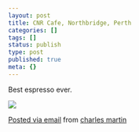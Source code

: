 ```yaml
---
layout: post
title: CNR Cafe, Northbridge, Perth
categories: []
tags: []
status: publish
type: post
published: true
meta: {}
---
```


Best espresso ever.

![]({{site.baseurl}}/assets/posterous/charlesmartin/10/20101015-cnrcoffee.jpg)

[Posted via email](http://posterous.com)  from 
[charles martin](http://charlesmartin.posterous.com/cnr-cafe-northbridge-perth)
